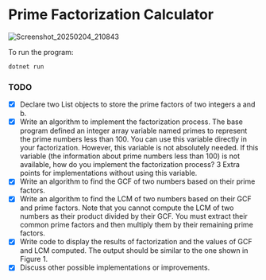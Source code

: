 # Prime Factorization Calculator
![Screenshot_20250204_210843](https://github.com/user-attachments/assets/107990ba-d716-4a4a-bfbb-6ea58e1de66b)


To run the program:
```bash
dotnet run
```

### TODO
- [x] Declare two List<int> objects to store the prime factors of two integers a and b.
- [x] Write an algorithm to implement the factorization process. The base program defined
an integer array variable named primes to represent the prime numbers less than 100.
You can use this variable directly in your factorization. However, this variable is not
absolutely needed. If this variable (the information about prime numbers less than 100)
is not available, how do you implement the factorization process? 3 Extra points for
implementations without using this variable.
- [x] Write an algorithm to find the GCF of two numbers based on their prime factors.
- [x] Write an algorithm to find the LCM of two numbers based on their GCF and prime
factors. Note that you cannot compute the LCM of two numbers as their product
divided by their GCF. You must extract their common prime factors and then multiply
them by their remaining prime factors.
- [x] Write code to display the results of factorization and the values of GCF and LCM
computed. The output should be similar to the one shown in Figure 1.
- [x] Discuss other possible implementations or improvements.

